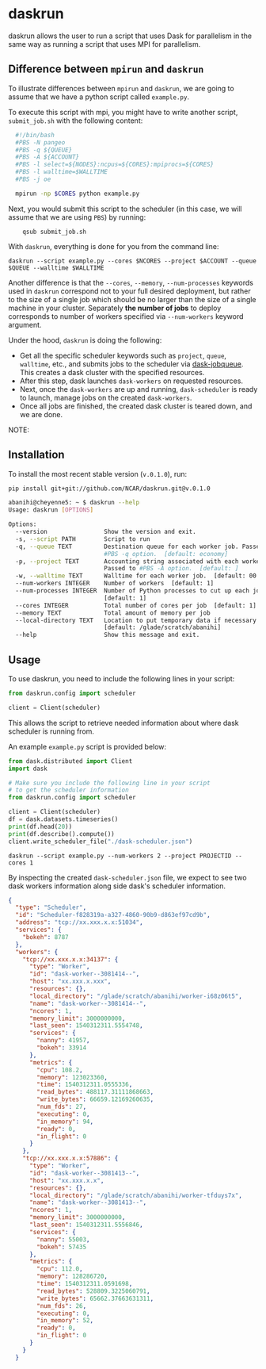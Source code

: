 # daskrun
 daskrun allows the user to run a script that uses Dask for parallelism in the same way as running a script that uses MPI for parallelism.

## Difference between `mpirun` and `daskrun`

To illustrate differences between `mpirun` and `daskrun`, we are going to assume that we have a python script called `example.py`.

To execute this script with mpi, you might have to write another script, `submit_job.sh` with the following content:

```bash
  #!/bin/bash
  #PBS -N pangeo
  #PBS -q ${QUEUE}
  #PBS -A ${ACCOUNT}
  #PBS -l select=${NODES}:ncpus=${CORES}:mpiprocs=${CORES}
  #PBS -l walltime=$WALLTIME
  #PBS -j oe

  mpirun -np $CORES python example.py
```
Next, you would submit this script to the scheduler (in this case, we will assume that we are using `PBS`) by running:

        qsub submit_job.sh


With `daskrun`, everything is done for you from the command line:

    daskrun --script example.py --cores $NCORES --project $ACCOUNT --queue $QUEUE --walltime $WALLTIME


Another difference is that the `--cores`, `--memory`, `--num-processes` keywords used in `daskrun` correspond not to your full desired deployment, but rather to the size of a single job which should be no larger than the size of a single machine in your cluster. 
Separately **the number of jobs** to deploy corresponds to number of workers specified via `--num-workers` keyword argument. 


Under the hood, `daskrun` is doing the following:
- Get all the specific scheduler keywords such as `project`, `queue`, `walltime`, etc., and submits jobs to the scheduler via [dask-jobqueue](https://dask-jobqueue.readthedocs.io/en/latest/). This creates a dask cluster with the specified resources.  
- After this step, dask launches `dask-workers` on requested resources.
- Next, once the `dask-workers` are up and running, `dask-scheduler` is ready to launch, manage jobs on the created `dask-workers`. 
- Once all jobs are finished, the created dask cluster is teared down, and we are done. 

NOTE: 


## Installation 

To install the most recent stable version (`v.0.1.0`), run:
```bash
pip install git+git://github.com/NCAR/daskrun.git@v.0.1.0
```



```bash
abanihi@cheyenne5: ~ $ daskrun --help
Usage: daskrun [OPTIONS]

Options:
  --version                Show the version and exit.
  -s, --script PATH        Script to run
  -q, --queue TEXT         Destination queue for each worker job. Passed to
                           #PBS -q option.  [default: economy]
  -p, --project TEXT       Accounting string associated with each worker job.
                           Passed to #PBS -A option.  [default: ]
  -w, --walltime TEXT      Walltime for each worker job.  [default: 00:20:00]
  --num-workers INTEGER    Number of workers  [default: 1]
  --num-processes INTEGER  Number of Python processes to cut up each job
                           [default: 1]
  --cores INTEGER          Total number of cores per job  [default: 1]
  --memory TEXT            Total amount of memory per job
  --local-directory TEXT   Location to put temporary data if necessary
                           [default: /glade/scratch/abanihi]
  --help                   Show this message and exit.
```


## Usage 

To use daskrun, you need to include the following lines in your script:

```python
from daskrun.config import scheduler

client = Client(scheduler)
```

This allows the script to retrieve needed information about where dask scheduler is running from. 

An example `example.py` script is provided below:

```python
from dask.distributed import Client
import dask

# Make sure you include the following line in your script
# to get the scheduler information
from daskrun.config import scheduler

client = Client(scheduler)
df = dask.datasets.timeseries()
print(df.head(20))
print(df.describe().compute())
client.write_scheduler_file("./dask-scheduler.json")
```

```daskrun --script example.py --num-workers 2 --project PROJECTID --cores 1```

By inspecting the created `dask-scheduler.json` file, we expect to see two dask workers information along side dask's scheduler information.

```json
{
  "type": "Scheduler",
  "id": "Scheduler-f828319a-a327-4860-90b9-d863ef97cd9b",
  "address": "tcp://xx.xxx.x.x:51034",
  "services": {
    "bokeh": 8787
  },
  "workers": {
    "tcp://xx.xxx.x.x:34137": {
      "type": "Worker",
      "id": "dask-worker--3081414--",
      "host": "xx.xxx.x.xxx",
      "resources": {},
      "local_directory": "/glade/scratch/abanihi/worker-i68z06t5",
      "name": "dask-worker--3081414--",
      "ncores": 1,
      "memory_limit": 3000000000,
      "last_seen": 1540312311.5554748,
      "services": {
        "nanny": 41957,
        "bokeh": 33914
      },
      "metrics": {
        "cpu": 108.2,
        "memory": 123023360,
        "time": 1540312311.0555336,
        "read_bytes": 488117.31111868663,
        "write_bytes": 66659.12169260635,
        "num_fds": 27,
        "executing": 0,
        "in_memory": 94,
        "ready": 0,
        "in_flight": 0
      }
    },
    "tcp://xx.xxx.x.x:57886": {
      "type": "Worker",
      "id": "dask-worker--3081413--",
      "host": "xx.xxx.x.x",
      "resources": {},
      "local_directory": "/glade/scratch/abanihi/worker-tfduys7x",
      "name": "dask-worker--3081413--",
      "ncores": 1,
      "memory_limit": 3000000000,
      "last_seen": 1540312311.5556846,
      "services": {
        "nanny": 55003,
        "bokeh": 57435
      },
      "metrics": {
        "cpu": 112.0,
        "memory": 128286720,
        "time": 1540312311.0591698,
        "read_bytes": 528809.3225060791,
        "write_bytes": 65662.37663631311,
        "num_fds": 26,
        "executing": 0,
        "in_memory": 52,
        "ready": 0,
        "in_flight": 0
      }
    }
  }
```

